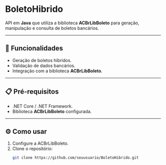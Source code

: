 
# BoletoHibrido

API em **Java** que utiliza a biblioteca **ACBrLibBoleto** para geração, manipulação e consulta de boletos bancários.  

---

## 🚀 Funcionalidades
- Geração de boletos híbridos.  
- Validação de dados bancários.  
- Integração com a biblioteca **ACBrLibBoleto**.  

---

## 📋 Pré-requisitos
- .NET Core / .NET Framework.  
- Biblioteca **ACBrLibBoleto** configurada.  

---

## ⚙️ Como usar
1. Configure a ACBrLibBoleto.  
2. Clone o repositório:
   ```bash
   git clone https://github.com/seuusuario/BoletoHibrido.git
